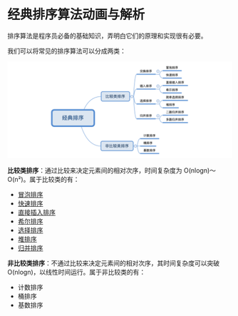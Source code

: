 # 经典排序算法动画与解析

排序算法是程序员必备的基础知识，弄明白它们的原理和实现很有必要。

我们可以将常见的排序算法可以分成两类：

![](sort-category.png)

**比较类排序**：通过比较来决定元素间的相对次序，时间复杂度为 O(nlogn)～O(n²)。属于比较类的有：

- [冒泡排序](BubbleSort)
- [快速排序](QuickSort)
- [直接插入排序](StraightInsertionSort)
- [希尔排序](ShellSort)
- [选择排序](SelectionSort)
- [堆排序](HeapSort)
- [归并排序](MergeSort)

**非比较类排序**：不通过比较来决定元素间的相对次序，其时间复杂度可以突破 O(nlogn)，以线性时间运行。属于非比较类的有：

- 计数排序
- 桶排序
- 基数排序
